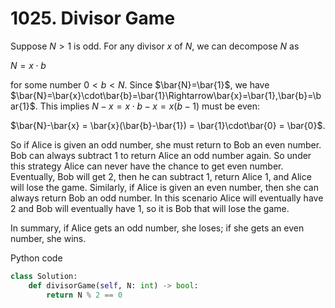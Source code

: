 # 1025. Divisor Game

Suppose $N>1$ is odd. For any divisor $x$ of $N$, we can decompose $N$ as 

$N = x\cdot b$

for some number $0<b<N$. Since $\bar{N}=\bar{1}$, we have $\bar{N}=\bar{x}\cdot\bar{b}=\bar{1}\Rightarrow\bar{x}=\bar{1},\bar{b}=\bar{1}$. This implies $N-x = x\cdot b - x = x(b-1)$ must be even:

$\bar{N}-\bar{x} = \bar{x}(\bar{b}-\bar{1}) = \bar{1}\cdot\bar{0} = \bar{0}$.

So if Alice is given an odd number, she must return to Bob an even number. Bob can always subtract $1$ to return Alice an odd number again. So under this strategy Alice can never have the chance to get even number. Eventually, Bob will get $2$, then he can subtract $1$, return Alice $1$, and Alice will lose the game. Similarly, if Alice is given an even number, then she can always return Bob an odd number. In this scenario Alice will eventually have $2$ and Bob will eventually have $1$, so it is Bob that will lose the game.

In summary, if Alice gets an odd number, she loses; if she gets an even number, she wins.

Python code

```python
class Solution:
    def divisorGame(self, N: int) -> bool:
        return N % 2 == 0
```
